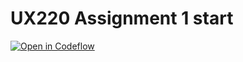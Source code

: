 UX220 Assignment 1 start
===

[![Open in Codeflow](https://developer.stackblitz.com/img/open_in_codeflow.svg)](https:///pr.new/isabeluperez/UX220Assignment1
)
